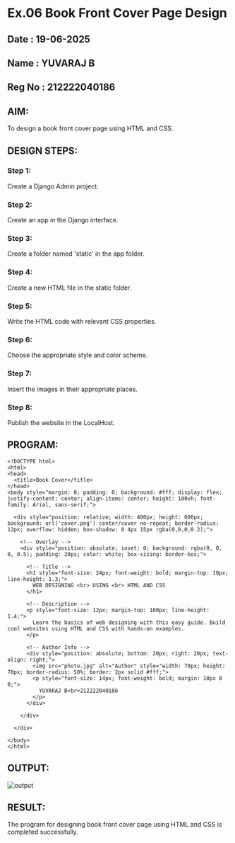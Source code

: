 # Ex.06 Book Front Cover Page Design
## Date : 19-06-2025
## Name : YUVARAJ B
## Reg No : 212222040186

## AIM:
To design a book front cover page using HTML and CSS.

## DESIGN STEPS:

### Step 1:
Create a Django Admin project.

### Step 2:
Create an app in the Django interface.

### Step 3:
Create a folder named 'static' in the app folder.

### Step 4:
Create a new HTML file in the static folder.

### Step 5:
Write the HTML code with relevant CSS properties.

### Step 6:
Choose the appropriate style and color scheme.

### Step 7:
Insert the images in their appropriate places.

### Step 8:
Publish the website in the LocalHost.

## PROGRAM:
```
<!DOCTYPE html>
<html>
<head>
  <title>Book Cover</title>
</head>
<body style="margin: 0; padding: 0; background: #fff; display: flex; justify-content: center; align-items: center; height: 100vh; font-family: Arial, sans-serif;">

  <div style="position: relative; width: 400px; height: 600px; background: url('cover.png') center/cover no-repeat; border-radius: 12px; overflow: hidden; box-shadow: 0 4px 15px rgba(0,0,0,0.2);">

    <!-- Overlay -->
    <div style="position: absolute; inset: 0; background: rgba(0, 0, 0, 0.5); padding: 20px; color: white; box-sizing: border-box;">

      <!-- Title -->
      <h1 style="font-size: 24px; font-weight: bold; margin-top: 10px; line-height: 1.3;">
        WEB DESIGNING <br> USING <br> HTML AND CSS
      </h1>

      <!-- Description -->
      <p style="font-size: 12px; margin-top: 100px; line-height: 1.4;">
        Learn the basics of web designing with this easy guide. Build cool websites using HTML and CSS with hands-on examples.
      </p>

      <!-- Author Info -->
      <div style="position: absolute; bottom: 20px; right: 20px; text-align: right;">
        <img src="photo.jpg" alt="Author" style="width: 70px; height: 70px; border-radius: 50%; border: 2px solid #fff;">
        <p style="font-size: 14px; font-weight: bold; margin: 10px 0 0;">
          YUVARAJ B<br>212222040186
        </p>
      </div>

    </div>

  </div>

</body>
</html>
```

## OUTPUT:

![output](https://github.com/user-attachments/assets/dc729c58-8784-4a54-8d9c-5c7cf2913c47)


## RESULT:
The program for designing book front cover page using HTML and CSS is completed successfully.
